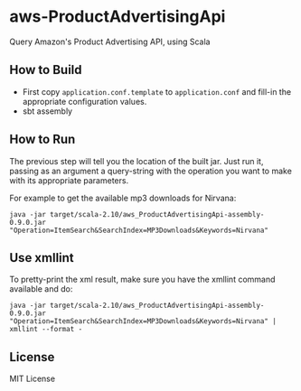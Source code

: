 aws-ProductAdvertisingApi
=========================

Query Amazon's Product Advertising API, using Scala


How to Build
------------
- First copy ```application.conf.template``` to ```application.conf``` and fill-in the appropriate configuration values.
- sbt assembly

How to Run
----------
The previous step will tell you the location of the built jar. Just run it, passing as an argument a query-string with the operation you want to make with its appropriate parameters.

For example to get the available mp3 downloads for Nirvana:
```
java -jar target/scala-2.10/aws_ProductAdvertisingApi-assembly-0.9.0.jar "Operation=ItemSearch&SearchIndex=MP3Downloads&Keywords=Nirvana"
```

Use xmllint
------------
To pretty-print the xml result, make sure you have the xmllint command available and do:
```
java -jar target/scala-2.10/aws_ProductAdvertisingApi-assembly-0.9.0.jar "Operation=ItemSearch&SearchIndex=MP3Downloads&Keywords=Nirvana" | xmllint --format -
```


License
-------
MIT License
